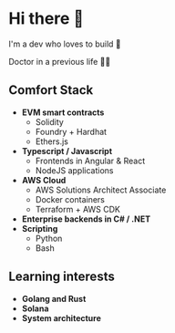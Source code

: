# Hi there 🤗

I'm a dev who loves to build 👷 

Doctor in a previous life 👨‍⚕️

## Comfort Stack

* **EVM smart contracts**
    * Solidity
    * Foundry + Hardhat
    * Ethers.js
* **Typescript / Javascript**
    * Frontends in Angular & React
    * NodeJS applications
* **AWS Cloud**
    * AWS Solutions Architect Associate
    * Docker containers
    * Terraform + AWS CDK
* **Enterprise backends in C# / .NET**
* **Scripting**
    * Python
    * Bash

## Learning interests

* **Golang and Rust**
* **Solana**
* **System architecture**

<!--
**kyzooghost/kyzooghost** is a ✨ _special_ ✨ repository because its `README.md` (this file) appears on your GitHub profile.

Here are some ideas to get you started:

- 🔭 I’m currently working on ...
- 🌱 I’m currently learning ...
- 👯 I’m looking to collaborate on ...
- 🤔 I’m looking for help with ...
- 💬 Ask me about ...
- 📫 How to reach me: ...
- 😄 Pronouns: ...
- ⚡ Fun fact: ...
-->
